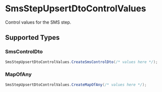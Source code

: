 # SmsStepUpsertDtoControlValues

Control values for the SMS step.


## Supported Types

### SmsControlDto

```csharp
SmsStepUpsertDtoControlValues.CreateSmsControlDto(/* values here */);
```

### MapOfAny

```csharp
SmsStepUpsertDtoControlValues.CreateMapOfAny(/* values here */);
```
